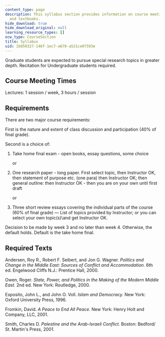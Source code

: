 ```yaml
---
content_type: page
description: This syllabus section provides information on course meeting times, requirements,
  and textbooks.
hide_download: true
hide_download_original: null
learning_resource_types: []
ocw_type: CourseSection
title: Syllabus
uid: 1b850327-146f-1ec7-a678-a521ce07593e
---
```


Graduate students are expected to pursue special research topics in greater depth. Recitation for Undergraduate students required.

Course Meeting Times
--------------------

Lectures: 1 session / week, 3 hours / session

Requirements
------------

There are two major course requirements:  
  
First is the nature and extent of class discussion and participation (40% of final grade).  
  
Second is a choice of:

1.  Take home final exam - open books, essay questions, some choice  
      
    or  
    
2.  One research paper - long paper. First select topic, then Instructor OK, then statement of purpose etc. (one para) then Instructor OK; then general outline: then Instructor OK - then you are on your own until first draft  
      
    or  
    
3.  Three short review essays covering the individual parts of the course (60% of final grade) — List of topics provided by Instructor; or you can select your own topic(s)\\and get Instructor OK.

Decision to be made by week 3 and no later than week 4. Otherwise, the default holds. Default is the take home final.

Required Texts
--------------

Andersen, Roy R., Robert F. Seibert, and Jon G. Wagner. _Politics and Change in the Middle East: Sources of Conflict and Accommodation._ 6th ed. Engelwood Cliffs N.J.: Prentice Hall, 2000.

Owen, Roger. _State, Power, and Politics in the Making of the Modern Middle East._ 2nd ed. New York: Routledge, 2000.

Esposito, John L., and John O. Voll. _Islam and Democracy._ New York: Oxford University Press, 1996.

Fromkin, David. _A Peace to End All Peace._ New York: Henry Holt and Company, LLC, 2001.

Smith, Charles D. _Palestine and the Arab-Israeli Conflict._ Boston: Bedford/ St. Martin's Press, 2001.